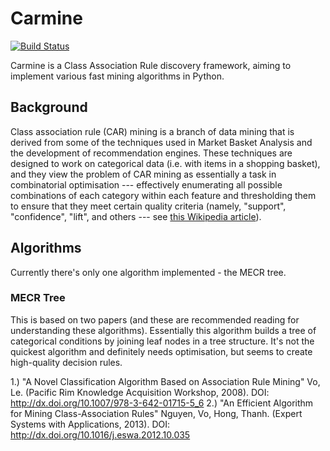 # Carmine

[![Build Status](https://travis-ci.org/newey01c/carmine.svg?branch=master)][1]

Carmine is a Class Association Rule discovery framework, aiming to implement
various fast mining algorithms in Python.

[1]: https://travis-ci.org/newey01c/carmine


## Background

Class association rule (CAR) mining is a branch of data mining that is derived
from some of the techniques used in Market Basket Analysis and the development
of recommendation engines. These techniques are designed to work on categorical
data (i.e. with items in a shopping basket), and they view the problem of CAR
mining as essentially a task in combinatorial optimisation --- effectively
enumerating all possible combinations of each category within each feature and
thresholding them to ensure that they meet certain quality criteria (namely,
"support", "confidence", "lift", and others --- see [this Wikipedia
article][2]).

[2]: https://en.wikipedia.org/wiki/Association_rule_learning#Useful_Concepts


## Algorithms

Currently there's only one algorithm implemented - the MECR tree.


### MECR Tree

This is based on two papers (and these are recommended reading for
understanding these algorithms). Essentially this algorithm builds a tree of
categorical conditions by joining leaf nodes in a tree structure. It's not the
quickest algorithm and definitely needs optimisation, but seems to create
high-quality decision rules.

1.) "A Novel Classification Algorithm Based on Association Rule Mining"
    Vo, Le. (Pacific Rim Knowledge Acquisition Workshop, 2008).
    DOI: http://dx.doi.org/10.1007/978-3-642-01715-5_6
2.) "An Efficient Algorithm for Mining Class-Association Rules"
    Nguyen, Vo, Hong, Thanh. (Expert Systems with Applications, 2013).
    DOI: http://dx.doi.org/10.1016/j.eswa.2012.10.035
